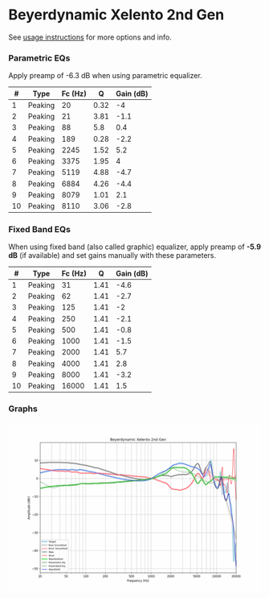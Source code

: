 # Beyerdynamic Xelento 2nd Gen
See [usage instructions](https://github.com/jaakkopasanen/AutoEq#usage) for more options and info.

### Parametric EQs
Apply preamp of -6.3 dB when using parametric equalizer.

|   # | Type    |   Fc (Hz) |    Q |   Gain (dB) |
|-----|---------|-----------|------|-------------|
|   1 | Peaking |        20 | 0.32 |        -4   |
|   2 | Peaking |        21 | 3.81 |        -1.1 |
|   3 | Peaking |        88 | 5.8  |         0.4 |
|   4 | Peaking |       189 | 0.28 |        -2.2 |
|   5 | Peaking |      2245 | 1.52 |         5.2 |
|   6 | Peaking |      3375 | 1.95 |         4   |
|   7 | Peaking |      5119 | 4.88 |        -4.7 |
|   8 | Peaking |      6884 | 4.26 |        -4.4 |
|   9 | Peaking |      8079 | 1.01 |         2.1 |
|  10 | Peaking |      8110 | 3.06 |        -2.8 |

### Fixed Band EQs
When using fixed band (also called graphic) equalizer, apply preamp of **-5.9 dB** (if available) and set gains manually with these parameters.

|   # | Type    |   Fc (Hz) |    Q |   Gain (dB) |
|-----|---------|-----------|------|-------------|
|   1 | Peaking |        31 | 1.41 |        -4.6 |
|   2 | Peaking |        62 | 1.41 |        -2.7 |
|   3 | Peaking |       125 | 1.41 |        -2   |
|   4 | Peaking |       250 | 1.41 |        -2.1 |
|   5 | Peaking |       500 | 1.41 |        -0.8 |
|   6 | Peaking |      1000 | 1.41 |        -1.5 |
|   7 | Peaking |      2000 | 1.41 |         5.7 |
|   8 | Peaking |      4000 | 1.41 |         2.8 |
|   9 | Peaking |      8000 | 1.41 |        -3.2 |
|  10 | Peaking |     16000 | 1.41 |         1.5 |

### Graphs
![](./Beyerdynamic%20Xelento%202nd%20Gen.png)
